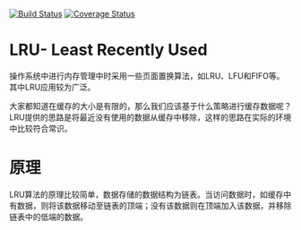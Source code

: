 [![Build Status](https://travis-ci.org/menggggggg/lru.svg?branch=master)](https://travis-ci.org/menggggggg/lru)
[![Coverage Status](https://coveralls.io/repos/github/menggggggg/lru/badge.svg?branch=master)](https://coveralls.io/github/menggggggg/lru?branch=master)

# LRU- Least Recently Used

操作系统中进行内存管理中时采用一些页面置换算法，如LRU、LFU和FIFO等。其中LRU应用较为广泛。

大家都知道在缓存的大小是有限的，那么我们应该基于什么策略进行缓存数据呢？LRU提供的思路是将最近没有使用的数据从缓存中移除，这样的思路在实际的环境中比较符合常识。

# 原理

LRU算法的原理比较简单，数据存储的数据结构为链表。当访问数据时，如缓存中有数据，则将该数据移动至链表的顶端；没有该数据则在顶端加入该数据，并移除链表中的低端的数据。

